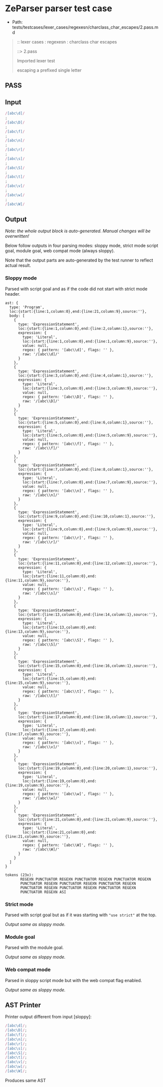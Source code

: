 # ZeParser parser test case

- Path: tests/testcases/lexer_cases/regexesn/charclass_char_escapes/2.pass.md

> :: lexer cases : regexesn : charclass char escapes
>
> ::> 2.pass
>
> Imported lexer test
>
> escaping a prefixed single letter

## PASS

## Input

`````js
/[abc\d]/
;
/[abc\D]/
;
/[abc\f]/
;
/[abc\n]/
;
/[abc\r]/
;
/[abc\s]/
;
/[abc\S]/
;
/[abc\t]/
;
/[abc\v]/
;
/[abc\w]/
;
/[abc\W]/
`````

## Output

_Note: the whole output block is auto-generated. Manual changes will be overwritten!_

Below follow outputs in four parsing modes: sloppy mode, strict mode script goal, module goal, web compat mode (always sloppy).

Note that the output parts are auto-generated by the test runner to reflect actual result.

### Sloppy mode

Parsed with script goal and as if the code did not start with strict mode header.

`````
ast: {
  type: 'Program',
  loc:{start:{line:1,column:0},end:{line:21,column:9},source:''},
  body: [
    {
      type: 'ExpressionStatement',
      loc:{start:{line:1,column:0},end:{line:2,column:1},source:''},
      expression: {
        type: 'Literal',
        loc:{start:{line:1,column:0},end:{line:1,column:9},source:''},
        value: null,
        regex: { pattern: '[abc\\d]', flags: '' },
        raw: '/[abc\\d]/'
      }
    },
    {
      type: 'ExpressionStatement',
      loc:{start:{line:3,column:0},end:{line:4,column:1},source:''},
      expression: {
        type: 'Literal',
        loc:{start:{line:3,column:0},end:{line:3,column:9},source:''},
        value: null,
        regex: { pattern: '[abc\\D]', flags: '' },
        raw: '/[abc\\D]/'
      }
    },
    {
      type: 'ExpressionStatement',
      loc:{start:{line:5,column:0},end:{line:6,column:1},source:''},
      expression: {
        type: 'Literal',
        loc:{start:{line:5,column:0},end:{line:5,column:9},source:''},
        value: null,
        regex: { pattern: '[abc\\f]', flags: '' },
        raw: '/[abc\\f]/'
      }
    },
    {
      type: 'ExpressionStatement',
      loc:{start:{line:7,column:0},end:{line:8,column:1},source:''},
      expression: {
        type: 'Literal',
        loc:{start:{line:7,column:0},end:{line:7,column:9},source:''},
        value: null,
        regex: { pattern: '[abc\\n]', flags: '' },
        raw: '/[abc\\n]/'
      }
    },
    {
      type: 'ExpressionStatement',
      loc:{start:{line:9,column:0},end:{line:10,column:1},source:''},
      expression: {
        type: 'Literal',
        loc:{start:{line:9,column:0},end:{line:9,column:9},source:''},
        value: null,
        regex: { pattern: '[abc\\r]', flags: '' },
        raw: '/[abc\\r]/'
      }
    },
    {
      type: 'ExpressionStatement',
      loc:{start:{line:11,column:0},end:{line:12,column:1},source:''},
      expression: {
        type: 'Literal',
        loc:{start:{line:11,column:0},end:{line:11,column:9},source:''},
        value: null,
        regex: { pattern: '[abc\\s]', flags: '' },
        raw: '/[abc\\s]/'
      }
    },
    {
      type: 'ExpressionStatement',
      loc:{start:{line:13,column:0},end:{line:14,column:1},source:''},
      expression: {
        type: 'Literal',
        loc:{start:{line:13,column:0},end:{line:13,column:9},source:''},
        value: null,
        regex: { pattern: '[abc\\S]', flags: '' },
        raw: '/[abc\\S]/'
      }
    },
    {
      type: 'ExpressionStatement',
      loc:{start:{line:15,column:0},end:{line:16,column:1},source:''},
      expression: {
        type: 'Literal',
        loc:{start:{line:15,column:0},end:{line:15,column:9},source:''},
        value: null,
        regex: { pattern: '[abc\\t]', flags: '' },
        raw: '/[abc\\t]/'
      }
    },
    {
      type: 'ExpressionStatement',
      loc:{start:{line:17,column:0},end:{line:18,column:1},source:''},
      expression: {
        type: 'Literal',
        loc:{start:{line:17,column:0},end:{line:17,column:9},source:''},
        value: null,
        regex: { pattern: '[abc\\v]', flags: '' },
        raw: '/[abc\\v]/'
      }
    },
    {
      type: 'ExpressionStatement',
      loc:{start:{line:19,column:0},end:{line:20,column:1},source:''},
      expression: {
        type: 'Literal',
        loc:{start:{line:19,column:0},end:{line:19,column:9},source:''},
        value: null,
        regex: { pattern: '[abc\\w]', flags: '' },
        raw: '/[abc\\w]/'
      }
    },
    {
      type: 'ExpressionStatement',
      loc:{start:{line:21,column:0},end:{line:21,column:9},source:''},
      expression: {
        type: 'Literal',
        loc:{start:{line:21,column:0},end:{line:21,column:9},source:''},
        value: null,
        regex: { pattern: '[abc\\W]', flags: '' },
        raw: '/[abc\\W]/'
      }
    }
  ]
}

tokens (23x):
       REGEXN PUNCTUATOR REGEXN PUNCTUATOR REGEXN PUNCTUATOR REGEXN
       PUNCTUATOR REGEXN PUNCTUATOR REGEXN PUNCTUATOR REGEXN
       PUNCTUATOR REGEXN PUNCTUATOR REGEXN PUNCTUATOR REGEXN
       PUNCTUATOR REGEXN ASI
`````

### Strict mode

Parsed with script goal but as if it was starting with `"use strict"` at the top.

_Output same as sloppy mode._

### Module goal

Parsed with the module goal.

_Output same as sloppy mode._

### Web compat mode

Parsed in sloppy script mode but with the web compat flag enabled.

_Output same as sloppy mode._

## AST Printer

Printer output different from input [sloppy]:

````js
/[abc\d]/;
/[abc\D]/;
/[abc\f]/;
/[abc\n]/;
/[abc\r]/;
/[abc\s]/;
/[abc\S]/;
/[abc\t]/;
/[abc\v]/;
/[abc\w]/;
/[abc\W]/;
````

Produces same AST
